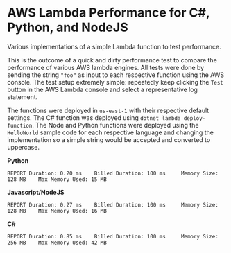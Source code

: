 # AWS Lambda Performance for C#, Python, and NodeJS

Various implementations of a simple Lambda function to test performance.

This is the outcome of a quick and dirty performance test to compare the performance of various AWS lambda engines.
All tests were done by sending the string `"foo"` as input to each respective function using the AWS console. 
The test setup extremely simple: repeatedly keep clicking the `Test` button in the AWS Lambda console and select 
a representative log statement.

The functions were deployed in `us-east-1` with their respective default settings. 
The C# function was deployed using `dotnet lambda deploy-function`. 
The Node and Python functions were deployed using the `HelloWorld` sample code for each respective language and 
changing the implementation so a simple string would be accepted and converted to uppercase.

**Python**
```
REPORT Duration: 0.20 ms    Billed Duration: 100 ms     Memory Size: 128 MB    Max Memory Used: 15 MB
```

**Javascript/NodeJS**
```
REPORT Duration: 0.27 ms    Billed Duration: 100 ms     Memory Size: 128 MB    Max Memory Used: 16 MB
```

**C#**
```
REPORT Duration: 0.85 ms    Billed Duration: 100 ms     Memory Size: 256 MB    Max Memory Used: 42 MB
```
